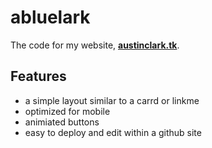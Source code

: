 # abluelark
The code for my website, **[austinclark.tk](https://www.austinclark.tk)**. 

## Features
- a simple layout similar to a carrd or linkme
- optimized for mobile
- animiated buttons
- easy to deploy and edit within a github site
